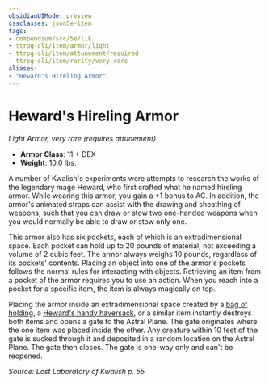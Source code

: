 ```yaml
---
obsidianUIMode: preview
cssclasses: json5e-item
tags:
- compendium/src/5e/llk
- ttrpg-cli/item/armor/light
- ttrpg-cli/item/attunement/required
- ttrpg-cli/item/rarity/very-rare
aliases: 
- "Heward's Hireling Armor"
---
```

# Heward's Hireling Armor
*Light Armor, very rare (requires attunement)*  

- **Armor Class**: 11 + DEX
- **Weight**: 10.0 lbs.

A number of Kwalish's experiments were attempts to research the works of the legendary mage Heward, who first crafted what he named hireling armor. While wearing this armor, you gain a +1 bonus to AC. In addition, the armor's animated straps can assist with the drawing and sheathing of weapons, such that you can draw or stow two one-handed weapons when you would normally be able to draw or stow only one.

This armor also has six pockets, each of which is an extradimensional space. Each pocket can hold up to 20 pounds of material, not exceeding a volume of 2 cubic feet. The armor always weighs 10 pounds, regardless of its pockets' contents. Placing an object into one of the armor's pockets follows the normal rules for interacting with objects. Retrieving an item from a pocket of the armor requires you to use an action. When you reach into a pocket for a specific item, the item is always magically on top.

Placing the armor inside an extradimensional space created by a [bag of holding](/3-Mechanics/CLI/items/bag-of-holding.md), a [Heward's handy haversack](/3-Mechanics/CLI/items/hewards-handy-haversack.md), or a similar item instantly destroys both items and opens a gate to the Astral Plane. The gate originates where the one item was placed inside the other. Any creature within 10 feet of the gate is sucked through it and deposited in a random location on the Astral Plane. The gate then closes. The gate is one-way only and can't be reopened.

*Source: Lost Laboratory of Kwalish p. 55*